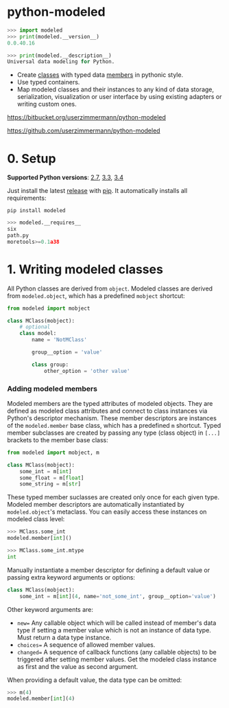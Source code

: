 
# python-modeled


```python
>>> import modeled
>>> print(modeled.__version__) 
0.0.40.16
```


```python
>>> print(modeled.__description__)
Universal data modeling for Python.
```


* Create [classes](#1.-Writing-modeled-classes)
  with typed data [members](#Adding-modeled-members) in pythonic style.
* Use typed containers.
* Map modeled classes and their instances
  to any kind of data storage, serialization, visualization or user interface
  by using existing adapters or writing custom ones.



<https://bitbucket.org/userzimmermann/python-modeled>

<https://github.com/userzimmermann/python-modeled>


# 0. Setup


__Supported Python versions__:
[2.7](http://docs.python.org/2.7),
[3.3](http://docs.python.org/3.3),
[3.4](http://docs.python.org/3.4)

Just install the latest [release](https://pypi.python.org/pypi/modeled)
with [pip](http://www.pip-installer.org).
It automatically installs all requirements:

    pip install modeled



```python
>>> modeled.__requires__
six
path.py
moretools>=0.1a38
```



# 1. Writing modeled classes


All Python classes are derived from `object`.
Modeled classes are derived from `modeled.object`,
which has a predefined `mobject` shortcut:



```python
from modeled import mobject
```



```python
class MClass(mobject):
    # optional
    class model:
        name = 'NotMClass'

        group__option = 'value'

        class group:
            other_option = 'other value'
```


### Adding modeled members


Modeled members are the typed attributes of modeled objects.
They are defined as modeled class attributes
and connect to class instances via Python's descriptor mechanism.
These member descriptors are instances of the `modeled.member` base class,
which has a predefined `m` shortcut.
Typed member subclasses are created by passing any type (class object)
in `[...]` brackets to the member base class:



```python
from modeled import mobject, m
```



```python
class MClass(mobject):
    some_int = m[int]
    some_float = m[float]
    some_string = m[str]
```



These typed member suclasses are created only once for each given type.
Modeled member descriptors are automatically instantiated
by `modeled.object`'s metaclass.
You can easily access these instances on modeled class level:



```python
>>> MClass.some_int
modeled.member[int]()
```




```python
>>> MClass.some_int.mtype
int
```




Manually instantiate a member descriptor for defining a default value
or passing extra keyword arguments or options:



```python
class MClass(mobject):
    some_int = m[int](4, name='not_some_int', group__option='value')
```



Other keyword arguments are:

* `new=` Any callable object which will be called instead of member's data type
  if setting a member value which is not an instance of data type.
  Must return a data type instance.
* `choices=` A sequence of allowed member values.
* `changed=` A sequence of callback functions (any callable objects)
  to be triggered after setting member values.
  Get the modeled class instance as first and the value as second argument.



When providing a default value, the data type can be omitted:



```python
>>> m(4)
modeled.member[int](4)
```



